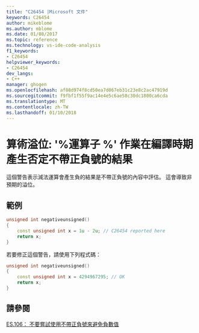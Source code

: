 ```yaml
---
title: "C26454 |Microsoft 文件"
keywords: C26454
author: mikeblome
ms.author: mblome
ms.date: 01/08/2017
ms.topic: reference
ms.technology: vs-ide-code-analysis
f1_keywords:
- C26454
helpviewer_keywords:
- C26454
dev_langs:
- C++
manager: ghogen
ms.openlocfilehash: af88d974f8cd50ea7d067eb31c23e8c2ac47919d
ms.sourcegitcommit: f9fbf1f55f9ac14e4e5c6ae58c30dc1800ca6cda
ms.translationtype: MT
ms.contentlocale: zh-TW
ms.lasthandoff: 01/10/2018
---
```

# <a name="arithmetic-overflow-operator-operation-produces-a-negative-unsigned-result-at-compile-time"></a>算術溢位: '%運算子 %' 作業在編譯時期產生否定不帶正負號的結果

  這個警告表示減法運算會產生負的結果是不帶正負號的內容中評估。 這會導致非預期的溢位。

## <a name="example"></a>範例  

```cpp  
unsigned int negativeunsigned()
{
    const unsigned int x = 1u - 2u; // C26454 reported here
    return x;
}
```  
 若要修正這個警告，請使用下列程式碼：

```cpp  
unsigned int negativeunsigned()
{
    const unsigned int x = 4294967295; // OK
    return x;
}
```  

## <a name="see-also"></a>請參閱  
[ES.106： 不要嘗試使用不帶正負號來避免負數值](https://github.com/isocpp/CppCoreGuidelines/blob/master/CppCoreGuidelines.md#Res-nonnegative)
